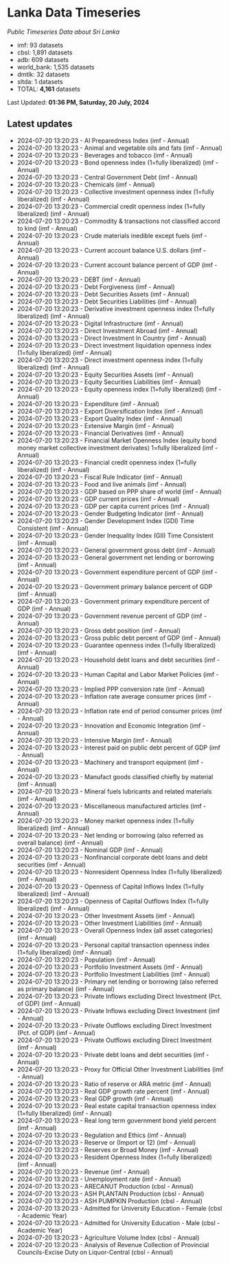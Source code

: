 # Lanka Data Timeseries
*Public Timeseries Data about Sri Lanka*

* imf: 93 datasets
* cbsl: 1,891 datasets
* adb: 609 datasets
* world_bank: 1,535 datasets
* dmtlk: 32 datasets
* sltda: 1 datasets
* TOTAL: **4,161** datasets

Last Updated: **01:36 PM, Saturday, 20 July, 2024**

## Latest updates

* 2024-07-20 13:20:23 - AI Preparedness Index (imf - Annual)
* 2024-07-20 13:20:23 - Animal and vegetable oils and fats (imf - Annual)
* 2024-07-20 13:20:23 - Beverages and tobacco (imf - Annual)
* 2024-07-20 13:20:23 - Bond openness index (1=fully liberalized) (imf - Annual)
* 2024-07-20 13:20:23 - Central Government Debt (imf - Annual)
* 2024-07-20 13:20:23 - Chemicals (imf - Annual)
* 2024-07-20 13:20:23 - Collective investment openness index (1=fully liberalized) (imf - Annual)
* 2024-07-20 13:20:23 - Commercial credit openness index (1=fully liberalized) (imf - Annual)
* 2024-07-20 13:20:23 - Commodity & transactions not classified accord to kind (imf - Annual)
* 2024-07-20 13:20:23 - Crude materials inedible except fuels (imf - Annual)
* 2024-07-20 13:20:23 - Current account balance U.S. dollars (imf - Annual)
* 2024-07-20 13:20:23 - Current account balance percent of GDP (imf - Annual)
* 2024-07-20 13:20:23 - DEBT (imf - Annual)
* 2024-07-20 13:20:23 - Debt Forgiveness (imf - Annual)
* 2024-07-20 13:20:23 - Debt Securities Assets (imf - Annual)
* 2024-07-20 13:20:23 - Debt Securities Liabilities (imf - Annual)
* 2024-07-20 13:20:23 - Derivative investment openness index (1=fully liberalized) (imf - Annual)
* 2024-07-20 13:20:23 - Digital Infrastructure (imf - Annual)
* 2024-07-20 13:20:23 - Direct Investment Abroad (imf - Annual)
* 2024-07-20 13:20:23 - Direct Investment In Country (imf - Annual)
* 2024-07-20 13:20:23 - Direct investment liquidation openness index (1=fully liberalized) (imf - Annual)
* 2024-07-20 13:20:23 - Direct investment openness index (1=fully liberalized) (imf - Annual)
* 2024-07-20 13:20:23 - Equity Securities Assets (imf - Annual)
* 2024-07-20 13:20:23 - Equity Securities Liabilities (imf - Annual)
* 2024-07-20 13:20:23 - Equity openness index (1=fully liberalized) (imf - Annual)
* 2024-07-20 13:20:23 - Expenditure (imf - Annual)
* 2024-07-20 13:20:23 - Export Diversification Index (imf - Annual)
* 2024-07-20 13:20:23 - Export Quality Index (imf - Annual)
* 2024-07-20 13:20:23 - Extensive Margin (imf - Annual)
* 2024-07-20 13:20:23 - Financial Derivatives (imf - Annual)
* 2024-07-20 13:20:23 - Financial Market Openness Index (equity bond money market collective investment derivates) 1=fully liberalized (imf - Annual)
* 2024-07-20 13:20:23 - Financial credit openness index (1=fully liberalized) (imf - Annual)
* 2024-07-20 13:20:23 - Fiscal Rule Indicator (imf - Annual)
* 2024-07-20 13:20:23 - Food and live animals (imf - Annual)
* 2024-07-20 13:20:23 - GDP based on PPP share of world (imf - Annual)
* 2024-07-20 13:20:23 - GDP current prices (imf - Annual)
* 2024-07-20 13:20:23 - GDP per capita current prices (imf - Annual)
* 2024-07-20 13:20:23 - Gender Budgeting Indicator (imf - Annual)
* 2024-07-20 13:20:23 - Gender Development Index (GDI) Time Consistent (imf - Annual)
* 2024-07-20 13:20:23 - Gender Inequality Index (GII) Time Consistent (imf - Annual)
* 2024-07-20 13:20:23 - General government gross debt (imf - Annual)
* 2024-07-20 13:20:23 - General government net lending or borrowing (imf - Annual)
* 2024-07-20 13:20:23 - Government expenditure percent of GDP (imf - Annual)
* 2024-07-20 13:20:23 - Government primary balance percent of GDP (imf - Annual)
* 2024-07-20 13:20:23 - Government primary expenditure percent of GDP (imf - Annual)
* 2024-07-20 13:20:23 - Government revenue percent of GDP (imf - Annual)
* 2024-07-20 13:20:23 - Gross debt position (imf - Annual)
* 2024-07-20 13:20:23 - Gross public debt percent of GDP (imf - Annual)
* 2024-07-20 13:20:23 - Guarantee openness index (1=fully liberalized) (imf - Annual)
* 2024-07-20 13:20:23 - Household debt loans and debt securities (imf - Annual)
* 2024-07-20 13:20:23 - Human Capital and Labor Market Policies (imf - Annual)
* 2024-07-20 13:20:23 - Implied PPP conversion rate (imf - Annual)
* 2024-07-20 13:20:23 - Inflation rate average consumer prices (imf - Annual)
* 2024-07-20 13:20:23 - Inflation rate end of period consumer prices (imf - Annual)
* 2024-07-20 13:20:23 - Innovation and Economic Integration (imf - Annual)
* 2024-07-20 13:20:23 - Intensive Margin (imf - Annual)
* 2024-07-20 13:20:23 - Interest paid on public debt percent of GDP (imf - Annual)
* 2024-07-20 13:20:23 - Machinery and transport equipment (imf - Annual)
* 2024-07-20 13:20:23 - Manufact goods classified chiefly by material (imf - Annual)
* 2024-07-20 13:20:23 - Mineral fuels lubricants and related materials (imf - Annual)
* 2024-07-20 13:20:23 - Miscellaneous manufactured articles (imf - Annual)
* 2024-07-20 13:20:23 - Money market openness index (1=fully liberalized) (imf - Annual)
* 2024-07-20 13:20:23 - Net lending or borrowing (also referred as overall balance) (imf - Annual)
* 2024-07-20 13:20:23 - Nominal GDP (imf - Annual)
* 2024-07-20 13:20:23 - Nonfinancial corporate debt loans and debt securities (imf - Annual)
* 2024-07-20 13:20:23 - Nonresident Openness Index (1=fully liberalized) (imf - Annual)
* 2024-07-20 13:20:23 - Openness of Capital Inflows Index (1=fully liberalized) (imf - Annual)
* 2024-07-20 13:20:23 - Openness of Capital Outflows Index (1=fully liberalized) (imf - Annual)
* 2024-07-20 13:20:23 - Other Investment Assets (imf - Annual)
* 2024-07-20 13:20:23 - Other Investment Liabilities (imf - Annual)
* 2024-07-20 13:20:23 - Overall Openness Index (all asset categories) (imf - Annual)
* 2024-07-20 13:20:23 - Personal capital transaction openness index (1=fully liberalized) (imf - Annual)
* 2024-07-20 13:20:23 - Population (imf - Annual)
* 2024-07-20 13:20:23 - Portfolio Investment Assets (imf - Annual)
* 2024-07-20 13:20:23 - Portfolio Investment Liabilities (imf - Annual)
* 2024-07-20 13:20:23 - Primary net lending or borrowing (also referred as primary balance) (imf - Annual)
* 2024-07-20 13:20:23 - Private Inflows excluding Direct Investment (Pct. of GDP) (imf - Annual)
* 2024-07-20 13:20:23 - Private Inflows excluding Direct Investment (imf - Annual)
* 2024-07-20 13:20:23 - Private Outflows excluding Direct Investment (Pct. of GDP) (imf - Annual)
* 2024-07-20 13:20:23 - Private Outflows excluding Direct Investment (imf - Annual)
* 2024-07-20 13:20:23 - Private debt loans and debt securities (imf - Annual)
* 2024-07-20 13:20:23 - Proxy for Official Other Investment Liabilities (imf - Annual)
* 2024-07-20 13:20:23 - Ratio of reserve or ARA metric (imf - Annual)
* 2024-07-20 13:20:23 - Real GDP growth rate percent (imf - Annual)
* 2024-07-20 13:20:23 - Real GDP growth (imf - Annual)
* 2024-07-20 13:20:23 - Real estate capital transaction openness index (1=fully liberalized) (imf - Annual)
* 2024-07-20 13:20:23 - Real long term government bond yield percent (imf - Annual)
* 2024-07-20 13:20:23 - Regulation and Ethics (imf - Annual)
* 2024-07-20 13:20:23 - Reserve or (Import or 12) (imf - Annual)
* 2024-07-20 13:20:23 - Reserves or Broad Money (imf - Annual)
* 2024-07-20 13:20:23 - Resident Openness Index (1=fully liberalized) (imf - Annual)
* 2024-07-20 13:20:23 - Revenue (imf - Annual)
* 2024-07-20 13:20:23 - Unemployment rate (imf - Annual)
* 2024-07-20 13:20:23 - ARECANUT Production (cbsl - Annual)
* 2024-07-20 13:20:23 - ASH PLANTAIN Production (cbsl - Annual)
* 2024-07-20 13:20:23 - ASH PUMPKIN Production (cbsl - Annual)
* 2024-07-20 13:20:23 - Admitted for University Education - Female (cbsl - Academic Year)
* 2024-07-20 13:20:23 - Admitted for University Education - Male (cbsl - Academic Year)
* 2024-07-20 13:20:23 - Agriculture Volume Index (cbsl - Annual)
* 2024-07-20 13:20:23 - Analysis of Revenue Collection of Provincial Councils-Excise Duty on Liquor-Central (cbsl - Annual)